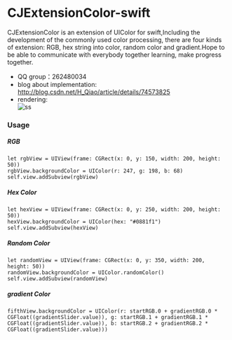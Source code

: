 # CJExtensionColor-swift
CJExtensionColor is an extension of UIColor for swift,Including the development of the commonly used color processing, there are four kinds of extension: RGB, hex string into color, random color and gradient.Hope to be able to communicate with everybody together learning, make progress together.
- QQ group：262480034
- blog about implementation: <http://blog.csdn.net/H_Qiao/article/details/74573825>
- rendering:<br>![ss](https://github.com/CoderJon/CJExtensionColor-swift/blob/master/CJExtensionColor/color.gif)

### Usage

##### RGB
```
let rgbView = UIView(frame: CGRect(x: 0, y: 150, width: 200, height: 50))
rgbView.backgroundColor = UIColor(r: 247, g: 198, b: 68)
self.view.addSubview(rgbView)
```

##### Hex Color
```
let hexView = UIView(frame: CGRect(x: 0, y: 250, width: 200, height: 50))
hexView.backgroundColor = UIColor(hex: "#0881f1")
self.view.addSubview(hexView)
```

##### Random Color
```
let randomView = UIView(frame: CGRect(x: 0, y: 350, width: 200, height: 50))
randomView.backgroundColor = UIColor.randomColor()
self.view.addSubview(randomView)
```

##### gradient Color
```
fifthView.backgroundColor = UIColor(r: startRGB.0 + gradientRGB.0 * CGFloat((gradientSlider.value)), g: startRGB.1 + gradientRGB.1 * CGFloat((gradientSlider.value)), b: startRGB.2 + gradientRGB.2 * CGFloat((gradientSlider.value)))
```
